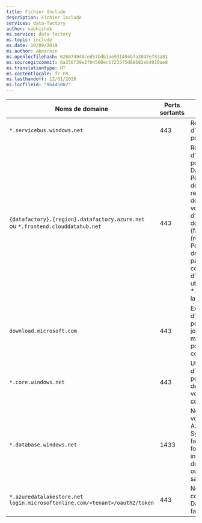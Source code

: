 ```yaml
---
title: Fichier Include
description: Fichier Include
services: data-factory
author: nabhishek
ms.service: data-factory
ms.topic: include
ms.date: 10/09/2019
ms.author: abnarain
ms.openlocfilehash: 626074940ced57bdb1ae93f494b7a3847ef83a81
ms.sourcegitcommit: 6a350f39e2f04500ecb7235f5d88682eb4910ae8
ms.translationtype: HT
ms.contentlocale: fr-FR
ms.lasthandoff: 12/01/2020
ms.locfileid: "96445007"
---
```

| Noms de domaine                  | Ports sortants | Description                              |
| ----------------------------- | -------------- | ---------------------------------------- |
| `*.servicebus.windows.net`    | 443            | Requis par le runtime d’intégration auto-hébergé pour la création interactive. |
| `{datafactory}.{region}.datafactory.azure.net`<br> ou `*.frontend.clouddatahub.net` | 443            | Requis par le runtime d’intégration auto-hébergé pour se connecter au service Data Factory. <br>Pour les nouvelles fabriques de données créées, recherchez le nom de domaine complet à partir de votre clé de runtime d’intégration auto-hébergé dont le format est {fabrique_de_données}.{région}.datafactory.azure.net. Pour une ancienne fabrique de données, si vous ne voyez pas le nom de domaine complet dans votre clé d’intégration auto-hébergée, utilisez *.frontend.clouddatahub.net à la place. |
| `download.microsoft.com`    | 443            | Exigé par le runtime d’intégration auto-hébergé pour télécharger les mises à jour. Si vous avez désactivé la mise à jour automatique, vous pouvez ignorer la configuration de ce domaine. |
| `*.core.windows.net`          | 443            | Utilisé par le runtime d’intégration auto-hébergé pour se connecter au compte de stockage Azure lorsque vous utilisez la fonctionnalité [copie intermédiaire](../articles/data-factory/copy-activity-performance.md#staged-copy). |
| `*.database.windows.net`      | 1433           | Nécessaire seulement quand vous copiez depuis ou vers Azure SQL Database ou Azure Synapse Analytics ; sinon, facultatif. Utilisez la fonctionnalité de copie intermédiaire pour copier des données vers SQL Database ou Azure Synapse Analytics sans ouvrir le port 1433. |
| `*.azuredatalakestore.net`<br>`login.microsoftonline.com/<tenant>/oauth2/token`    | 443            | Nécessaire lorsque vous copiez depuis ou vers Azure Data Lake Store, sinon, facultatif. |
